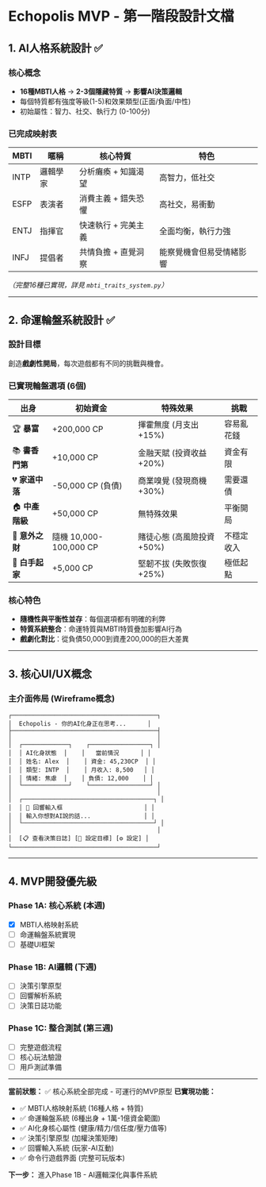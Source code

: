 # Echopolis MVP - 第一階段設計文檔

## 1. AI人格系統設計 ✅

### 核心概念
- **16種MBTI人格** → **2-3個隱藏特質** → **影響AI決策邏輯**
- 每個特質都有強度等級(1-5)和效果類型(正面/負面/中性)
- 初始屬性：智力、社交、執行力 (0-100分)

### 已完成映射表
| MBTI | 暱稱 | 核心特質 | 特色 |
|------|------|----------|------|
| INTP | 邏輯學家 | 分析癱瘓 + 知識渴望 | 高智力，低社交 |
| ESFP | 表演者 | 消費主義 + 錯失恐懼 | 高社交，易衝動 |
| ENTJ | 指揮官 | 快速執行 + 完美主義 | 全面均衡，執行力強 |
| INFJ | 提倡者 | 共情負擔 + 直覺洞察 | 能察覺機會但易受情緒影響 |

*（完整16種已實現，詳見 `mbti_traits_system.py`）*

---

## 2. 命運輪盤系統設計 ✅

### 設計目標
創造**戲劇性開局**，每次遊戲都有不同的挑戰與機會。

### 已實現輪盤選項 (6個)

| 出身 | 初始資金 | 特殊效果 | 挑戰 |
|------|----------|----------|------|
| 🏆 **暴富** | +200,000 CP | 揮霍無度 (月支出+15%) | 容易亂花錢 |
| 📚 **書香門第** | +10,000 CP | 金融天賦 (投資收益+20%) | 資金有限 |
| 💔 **家道中落** | -50,000 CP (負債) | 商業嗅覺 (發現商機+30%) | 需要還債 |
| 🏠 **中產階級** | +50,000 CP | 無特殊效果 | 平衡開局 |
| 🎲 **意外之財** | 隨機 10,000-100,000 CP | 賭徒心態 (高風險投資+50%) | 不穩定收入 |
| 🔧 **白手起家** | +5,000 CP | 堅韌不拔 (失敗恢復+25%) | 極低起點 |

### 核心特色
- **隨機性與平衡性並存**：每個選項都有明確的利弊
- **特質系統整合**：命運特質與MBTI特質疊加影響AI行為
- **戲劇化對比**：從負債50,000到資產200,000的巨大差異

---

## 3. 核心UI/UX概念

### 主介面佈局 (Wireframe概念)
```
┌─────────────────────────────────────────┐
│  Echopolis - 你的AI化身正在思考...      │
├─────────────────────────────────────────┤
│                                         │
│  ┌─────────────┐    ┌─────────────────┐ │
│  │ AI化身狀態  │    │   當前情況      │ │
│  │ 姓名: Alex  │    │ 資金: 45,230CP  │ │
│  │ 類型: INTP  │    │ 月收入: 8,500   │ │
│  │ 情緒: 焦慮  │    │ 負債: 12,000    │ │
│  └─────────────┘    └─────────────────┘ │
│                                         │
│  ┌─────────────────────────────────────┐ │
│  │ 💭 回響輸入框                       │ │
│  │ 輸入你想對AI說的話...               │ │
│  └─────────────────────────────────────┘ │
│                                         │
│  [📋 查看決策日誌] [🎯 設定目標] [⚙️ 設定] │
└─────────────────────────────────────────┘
```

---

## 4. MVP開發優先級

### Phase 1A: 核心系統 (本週)
- [x] MBTI人格映射系統
- [ ] 命運輪盤系統實現
- [ ] 基礎UI框架

### Phase 1B: AI邏輯 (下週)  
- [ ] 決策引擎原型
- [ ] 回響解析系統
- [ ] 決策日誌功能

### Phase 1C: 整合測試 (第三週)
- [ ] 完整遊戲流程
- [ ] 核心玩法驗證
- [ ] 用戶測試準備

---

**當前狀態：** ✅ 核心系統全部完成 - 可運行的MVP原型
**已實現功能：**
- ✅ MBTI人格映射系統 (16種人格 + 特質)
- ✅ 命運輪盤系統 (6種出身 + 1萬-1億資金範圍)
- ✅ AI化身核心屬性 (健康/精力/信任度/壓力值等)
- ✅ 決策引擎原型 (加權決策矩陣)
- ✅ 回響輸入系統 (玩家-AI互動)
- ✅ 命令行遊戲界面 (完整可玩版本)

**下一步：** 進入Phase 1B - AI邏輯深化與事件系統